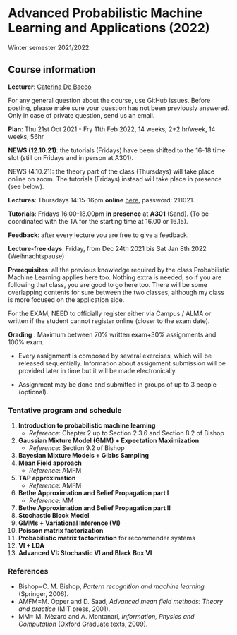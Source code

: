 # Advanced Probabilistic Machine Learning and Applications (2022)

  Winter semester 2021/2022.
  
## Course information

**Lecturer**:  [Caterina De Bacco](https://www.cdebacco.com/)

For any general question about the course, use GitHub issues. Before posting, please make sure your question has not been previously answered. Only in case of private question, send us an email. 

**Plan**:  Thu 21st Oct  2021 - Fry 11th Feb 2022, 14 weeks, 2+2 hr/week, 14 weeks, 56hr

**NEWS (12.10.21)**: the tutorials (Fridays) have been shifted to the 16-18 time slot (still on Fridays and in person at A301).

NEWS (4.10.21): the theory part of the class (Thursdays) will take place online on zoom. The tutorials (Fridays) instead will take place in presence (see below).

**Lectures**:  Thursdays 14:15-16pm  **online** [here](https://zoom.us/j/94529176606?pwd=cjNVTitKOGV5V0o3UUJabDhGSDZJZz09), password: 211021. 

**Tutorials**: Fridays 16.00-18.00pm **in presence** at **A301** (Sand). (To be coordinated with the TA for the starting time at 16.00 or 16.15).

**Feedback**: after every lecture you are free to give a feedback.

**Lecture-free days**: Friday, from Dec 24th 2021 bis Sat Jan 8th 2022 (Weihnachtspause)  

**Prerequisites**: all the previous knowledge required by the class Probabilistic Machine Learning applies here too. Nothing extra is needed, so if you are following that class, you are good to go here too.
There will be some overlapping contents for sure between the two classes, although my class is more focused on the application side.

For the EXAM, NEED to officially register  either via Campus / ALMA or written if the student cannot register online (closer to the exam date).  

**Grading** : Maximum between 70\% written exam+30\% assignments and 100\% exam.   

* Every assignment is composed by several exercises, which will be released sequentially. Information about assignment submission will be provided later in time but it will be made electronically. 

* Assignment may be done and submitted in groups of up to 3 people (optional). 

### Tentative program and schedule

 1.  **Introduction to probabilistic machine learning** 
     * _Reference_: Chapter 2 up to Section 2.3.6 and Section 8.2 of Bishop	
2.  **Gaussian Mixture Model (GMM) + Expectation Maximization** 
    * _Reference_: Section 9.2 of Bishop 
3.  **Bayesian Mixture Models + Gibbs Sampling** 
4.  **Mean Field approach** 
    * _Reference_: AMFM
5.  **TAP approximation** 
    * _Reference_: AMFM
6.  **Bethe Approximation and Belief Propagation part I** 
    * _Reference_: MM  
7. **Bethe Approximation and Belief Propagation part II** 
8. **Stochastic Block Model**  
9. **GMMs + Variational Inference (VI)** 
10. **Poisson matrix factorization**
11. **Probabilistic matrix factorization** for recommender systems
12. **VI + LDA** 
13. **Advanced VI: Stochastic VI and Black Box VI** 
    

### References

* Bishop=C. M. Bishop, _Pattern recognition and machine learning_ (Springer, 2006).
* AMFM=M. Opper and D. Saad, _Advanced mean field methods: Theory and practice_ (MIT press, 2001).
* MM= M. Mèzard and A. Montanari, _Information, Physics and Computation_ (Oxford Graduate texts, 2009).
